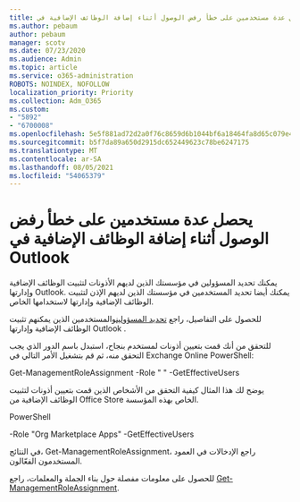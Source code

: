 ```yaml
---
title: يحصل عدة مستخدمين على خطأ رفض الوصول أثناء إضافة الوظائف الإضافية في Outlook
ms.author: pebaum
author: pebaum
manager: scotv
ms.date: 07/23/2020
ms.audience: Admin
ms.topic: article
ms.service: o365-administration
ROBOTS: NOINDEX, NOFOLLOW
localization_priority: Priority
ms.collection: Adm_O365
ms.custom:
- "5892"
- "6700008"
ms.openlocfilehash: 5e5f881ad72d2a0f76c8659d6b1044bf6a18464fa8d65c079e44eb1a2afd4431
ms.sourcegitcommit: b5f7da89a650d2915dc652449623c78be6247175
ms.translationtype: MT
ms.contentlocale: ar-SA
ms.lasthandoff: 08/05/2021
ms.locfileid: "54065379"
---
```

# <a name="multiple-users-get-access-denied-error-while-adding-add-ins-in-outlook"></a>يحصل عدة مستخدمين على خطأ رفض الوصول أثناء إضافة الوظائف الإضافية في Outlook

يمكنك تحديد المسؤولين في مؤسستك الذين لديهم الأذونات لتثبيت الوظائف الإضافية وإدارتها Outlook. يمكنك أيضا تحديد المستخدمين في مؤسستك الذين لديهم الإذن لتثبيت الوظائف الإضافية وإدارتها لاستخدامها الخاص.

للحصول على التفاصيل، راجع [تحديد المسؤولين](https://docs.microsoft.com/exchange/clients-and-mobile-in-exchange-online/add-ins-for-outlook/specify-who-can-install-and-manage-add-ins)والمستخدمين الذين يمكنهم تثبيت الوظائف الإضافية وإدارتها Outlook .

للتحقق من أنك قمت بتعيين أذونات لمستخدم بنجاح، استبدل باسم الدور الذي يجب التحقق منه، ثم قم بتشغيل الأمر التالي <Role Name> في Exchange Online PowerShell:

Get-ManagementRoleAssignment -Role " <Role Name> " -GetEffectiveUsers

يوضح لك هذا المثال كيفية التحقق من الأشخاص الذين قمت بتعيين أذونات لتثبيت الوظائف الإضافية من Office Store الخاص بهذه المؤسسة.

PowerShell

-Role "Org Marketplace Apps" -GetEffectiveUsers

في النتائج، Get-ManagementRoleAssignment، راجع الإدخالات في العمود المستخدمون الفعّالون.

للحصول على معلومات مفصلة حول بناء الجملة والمعلمات، راجع [Get-ManagementRoleAssignment](https://docs.microsoft.com/powershell/module/exchange/get-managementroleassignment).
 